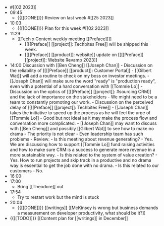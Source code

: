 - #[[02 2023]]
- 09:45
    - {{[[DONE]]}}  Review on last week #[[25 2023]]
- 10:03
    - {{[[DONE]]}}  Plan for this week #[[02 2023]]
- 11:29
    - [[Tech x Content weekly meeting [[Preface]]]]
        - [[[[Preface]] [[project]]: Techbites Free]] will be shipped this week.
        - [[[[Preface]] [[product]]: website]] update on [[[[Preface]] [[project]]: Website Revamp 2023]]
- 14:00
    Discussion with [[Ben Cheng]] [[Joseph Chan]]
        - Discussion on the reliability of [[[[Preface]] [[product]]: Customer Portal]]
            - [[Gilbert Wat]] will add a routine to check on my boss on investor meetings.
            - [[Joseph Chan]] will make sure the word "ready" is "production ready", even with a potential of a hard conversation with [[Tommie Lo]]
        - Discussion on the optics of [[[[Preface]] [[project]]: #sourcing CRM]] and the lack of importance on the stakeholders
            - We might need to be a team to constantly promoting our work.
        - Discussion on the perceived delay of [[[[Preface]] [[project]]: Techbites Free]] 
            - [[Joseph Chan]] takes the initiative to speed up the process as he will feel the urge of [[Tommie Lo]]
                - Good but not ideal as it may make the process flow and conversation more complicated.
                    - [[Joseph Chan]] may want to discuss with [[Ben Cheng]] and possibly [[Gilbert Wat]] to see how to make no drama
            - The priority is not clear
                - Even leadership team has such problems
        - Review:
            - Is this meeting about revenue generating?
                - Yes. We are discussing how to support [[Tommie Lo]] fund raising activities and how to make sure CRM is a success to generate more revenue in a more sustainable way.
            - Is this related to the system of value creation?
                - Yes. How to run projects and skip track in a productive and no drama way is essential to get the job done with no drama.
            - Is this related to our customers
                - No.
- 16:00
- 17:00
    - Bring [[Theodore]] out
- 17:54
    -  Try to restart work but the mind is stuck
- 20:04
    - {{[[DONE]]}}  [[writings]] [[McKinsey is wrong but business demands a measurement on developer productivity, what should be it?]]
- {{[[TODO]]}}  [[Content plan for [[writings]] in December]]
